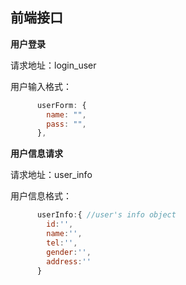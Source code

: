 ## 前端接口

**用户登录**

请求地址：login_user

用户输入格式：
````js
      userForm: {
        name: "",
        pass: "",
      },
````



**用户信息请求**

请求地址：user_info

用户信息格式：

```js
      userInfo:{ //user's info object
        id:'',
        name:'',
        tel:'',
        gender:'',
        address:''
      }
```

